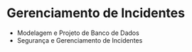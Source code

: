 # Gerenciamento de Incidentes
- Modelagem e Projeto de Banco de Dados
- Segurança e Gerenciamento de Incidentes
